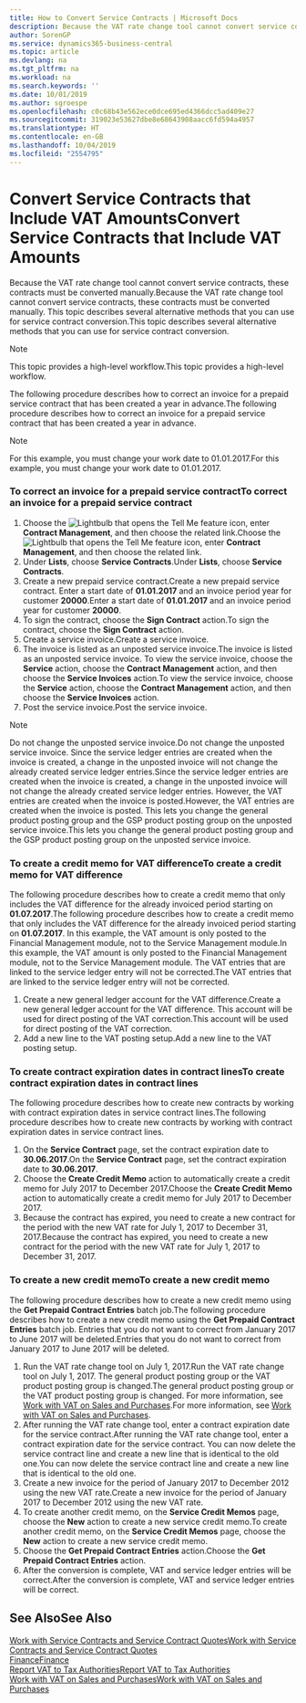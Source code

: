 ```yaml
---
title: How to Convert Service Contracts | Microsoft Docs
description: Because the VAT rate change tool cannot convert service contracts, these contracts must be converted manually. This topic describes several alternative methods that you can use for service contract conversion.
author: SorenGP
ms.service: dynamics365-business-central
ms.topic: article
ms.devlang: na
ms.tgt_pltfrm: na
ms.workload: na
ms.search.keywords: ''
ms.date: 10/01/2019
ms.author: sgroespe
ms.openlocfilehash: c0c68b43e562ece0dce695ed4366dcc5ad409e27
ms.sourcegitcommit: 319023e53627dbe8e68643908aacc6fd594a4957
ms.translationtype: HT
ms.contentlocale: en-GB
ms.lasthandoff: 10/04/2019
ms.locfileid: "2554795"
---
```

# <a name="convert-service-contracts-that-include-vat-amounts"></a><span data-ttu-id="d314a-104">Convert Service Contracts that Include VAT Amounts</span><span class="sxs-lookup"><span data-stu-id="d314a-104">Convert Service Contracts that Include VAT Amounts</span></span>
<span data-ttu-id="d314a-105">Because the VAT rate change tool cannot convert service contracts, these contracts must be converted manually.</span><span class="sxs-lookup"><span data-stu-id="d314a-105">Because the VAT rate change tool cannot convert service contracts, these contracts must be converted manually.</span></span> <span data-ttu-id="d314a-106">This topic describes several alternative methods that you can use for service contract conversion.</span><span class="sxs-lookup"><span data-stu-id="d314a-106">This topic describes several alternative methods that you can use for service contract conversion.</span></span>  

> [!NOTE]  
>  <span data-ttu-id="d314a-107">This topic provides a high-level workflow.</span><span class="sxs-lookup"><span data-stu-id="d314a-107">This topic provides a high-level workflow.</span></span>  

 <span data-ttu-id="d314a-108">The following procedure describes how to correct an invoice for a prepaid service contract that has been created a year in advance.</span><span class="sxs-lookup"><span data-stu-id="d314a-108">The following procedure describes how to correct an invoice for a prepaid service contract that has been created a year in advance.</span></span>  

> [!NOTE]  
>  <span data-ttu-id="d314a-109">For this example, you must change your work date to 01.01.2017.</span><span class="sxs-lookup"><span data-stu-id="d314a-109">For this example, you must change your work date to 01.01.2017.</span></span>  

### <a name="to-correct-an-invoice-for-a-prepaid-service-contract"></a><span data-ttu-id="d314a-110">To correct an invoice for a prepaid service contract</span><span class="sxs-lookup"><span data-stu-id="d314a-110">To correct an invoice for a prepaid service contract</span></span>  
1. <span data-ttu-id="d314a-111">Choose the ![Lightbulb that opens the Tell Me feature](media/ui-search/search_small.png "Tell me what you want to do") icon, enter **Contract Management**, and then choose the related link.</span><span class="sxs-lookup"><span data-stu-id="d314a-111">Choose the ![Lightbulb that opens the Tell Me feature](media/ui-search/search_small.png "Tell me what you want to do") icon, enter **Contract Management**, and then choose the related link.</span></span>  
2. <span data-ttu-id="d314a-112">Under **Lists**, choose **Service Contracts**.</span><span class="sxs-lookup"><span data-stu-id="d314a-112">Under **Lists**, choose **Service Contracts**.</span></span>  
3. <span data-ttu-id="d314a-113">Create a new prepaid service contract.</span><span class="sxs-lookup"><span data-stu-id="d314a-113">Create a new prepaid service contract.</span></span> <span data-ttu-id="d314a-114">Enter a start date of **01.01.2017** and an invoice period year for customer **20000**.</span><span class="sxs-lookup"><span data-stu-id="d314a-114">Enter a start date of **01.01.2017** and an invoice period year for customer **20000**.</span></span>  
4. <span data-ttu-id="d314a-115">To sign the contract, choose the **Sign Contract** action.</span><span class="sxs-lookup"><span data-stu-id="d314a-115">To sign the contract, choose the **Sign Contract** action.</span></span>  
5. <span data-ttu-id="d314a-116">Create a service invoice.</span><span class="sxs-lookup"><span data-stu-id="d314a-116">Create a service invoice.</span></span>
6. <span data-ttu-id="d314a-117">The invoice is listed as an unposted service invoice.</span><span class="sxs-lookup"><span data-stu-id="d314a-117">The invoice is listed as an unposted service invoice.</span></span> <span data-ttu-id="d314a-118">To view the service invoice, choose the **Service** action, choose the **Contract Management** action, and then choose the **Service Invoices** action.</span><span class="sxs-lookup"><span data-stu-id="d314a-118">To view the service invoice, choose the **Service** action, choose the **Contract Management** action, and then choose the **Service Invoices** action.</span></span>  
7. <span data-ttu-id="d314a-119">Post the service invoice.</span><span class="sxs-lookup"><span data-stu-id="d314a-119">Post the service invoice.</span></span>  

> [!NOTE]  
>  <span data-ttu-id="d314a-120">Do not change the unposted service invoice.</span><span class="sxs-lookup"><span data-stu-id="d314a-120">Do not change the unposted service invoice.</span></span> <span data-ttu-id="d314a-121">Since the service ledger entries are created when the invoice is created, a change in the unposted invoice will not change the already created service ledger entries.</span><span class="sxs-lookup"><span data-stu-id="d314a-121">Since the service ledger entries are created when the invoice is created, a change in the unposted invoice will not change the already created service ledger entries.</span></span> <span data-ttu-id="d314a-122">However, the VAT entries are created when the invoice is posted.</span><span class="sxs-lookup"><span data-stu-id="d314a-122">However, the VAT entries are created when the invoice is posted.</span></span> <span data-ttu-id="d314a-123">This lets you change the general product posting group and the GSP product posting group on the unposted service invoice.</span><span class="sxs-lookup"><span data-stu-id="d314a-123">This lets you change the general product posting group and the GSP product posting group on the unposted service invoice.</span></span>  

### <a name="to-create-a-credit-memo-for-vat-difference"></a><span data-ttu-id="d314a-124">To create a credit memo for VAT difference</span><span class="sxs-lookup"><span data-stu-id="d314a-124">To create a credit memo for VAT difference</span></span>  
<span data-ttu-id="d314a-125">The following procedure describes how to create a credit memo that only includes the VAT difference for the already invoiced period starting on **01.07.2017**.</span><span class="sxs-lookup"><span data-stu-id="d314a-125">The following procedure describes how to create a credit memo that only includes the VAT difference for the already invoiced period starting on **01.07.2017**.</span></span> <span data-ttu-id="d314a-126">In this example, the VAT amount is only posted to the Financial Management module, not to the Service Management module.</span><span class="sxs-lookup"><span data-stu-id="d314a-126">In this example, the VAT amount is only posted to the Financial Management module, not to the Service Management module.</span></span> <span data-ttu-id="d314a-127">The VAT entries that are linked to the service ledger entry will not be corrected.</span><span class="sxs-lookup"><span data-stu-id="d314a-127">The VAT entries that are linked to the service ledger entry will not be corrected.</span></span>  

1. <span data-ttu-id="d314a-128">Create a new general ledger account for the VAT difference.</span><span class="sxs-lookup"><span data-stu-id="d314a-128">Create a new general ledger account for the VAT difference.</span></span> <span data-ttu-id="d314a-129">This account will be used for direct posting of the VAT correction.</span><span class="sxs-lookup"><span data-stu-id="d314a-129">This account will be used for direct posting of the VAT correction.</span></span>  
2. <span data-ttu-id="d314a-130">Add a new line to the VAT posting setup.</span><span class="sxs-lookup"><span data-stu-id="d314a-130">Add a new line to the VAT posting setup.</span></span>  

### <a name="to-create-contract-expiration-dates-in-contract-lines"></a><span data-ttu-id="d314a-131">To create contract expiration dates in contract lines</span><span class="sxs-lookup"><span data-stu-id="d314a-131">To create contract expiration dates in contract lines</span></span>  
<span data-ttu-id="d314a-132">The following procedure describes how to create new contracts by working with contract expiration dates in service contract lines.</span><span class="sxs-lookup"><span data-stu-id="d314a-132">The following procedure describes how to create new contracts by working with contract expiration dates in service contract lines.</span></span>  

1. <span data-ttu-id="d314a-133">On the **Service Contract** page, set the contract expiration date to **30.06.2017**.</span><span class="sxs-lookup"><span data-stu-id="d314a-133">On the **Service Contract** page, set the contract expiration date to **30.06.2017**.</span></span>  
2. <span data-ttu-id="d314a-134">Choose the **Create Credit Memo** action to automatically create a credit memo for July 2017 to December 2017.</span><span class="sxs-lookup"><span data-stu-id="d314a-134">Choose the **Create Credit Memo** action to automatically create a credit memo for July 2017 to December 2017.</span></span>  
3. <span data-ttu-id="d314a-135">Because the contract has expired, you need to create a new contract for the period with the new VAT rate for July 1, 2017 to December 31, 2017.</span><span class="sxs-lookup"><span data-stu-id="d314a-135">Because the contract has expired, you need to create a new contract for the period with the new VAT rate for July 1, 2017 to December 31, 2017.</span></span>  

### <a name="to-create-a-new-credit-memo"></a><span data-ttu-id="d314a-136">To create a new credit memo</span><span class="sxs-lookup"><span data-stu-id="d314a-136">To create a new credit memo</span></span>  
<span data-ttu-id="d314a-137">The following procedure describes how to create a new credit memo using the **Get Prepaid Contract Entries** batch job.</span><span class="sxs-lookup"><span data-stu-id="d314a-137">The following procedure describes how to create a new credit memo using the **Get Prepaid Contract Entries** batch job.</span></span> <span data-ttu-id="d314a-138">Entries that you do not want to correct from January 2017 to June 2017 will be deleted.</span><span class="sxs-lookup"><span data-stu-id="d314a-138">Entries that you do not want to correct from January 2017 to June 2017 will be deleted.</span></span>  

1. <span data-ttu-id="d314a-139">Run the VAT rate change tool on July 1, 2017.</span><span class="sxs-lookup"><span data-stu-id="d314a-139">Run the VAT rate change tool on July 1, 2017.</span></span> <span data-ttu-id="d314a-140">The general product posting group or the VAT product posting group is changed.</span><span class="sxs-lookup"><span data-stu-id="d314a-140">The general product posting group or the VAT product posting group is changed.</span></span> <span data-ttu-id="d314a-141">For more information, see [Work with VAT on Sales and Purchases](finance-work-with-vat.md).</span><span class="sxs-lookup"><span data-stu-id="d314a-141">For more information, see [Work with VAT on Sales and Purchases](finance-work-with-vat.md).</span></span>  
2. <span data-ttu-id="d314a-142">After running the VAT rate change tool, enter a contract expiration date for the service contract.</span><span class="sxs-lookup"><span data-stu-id="d314a-142">After running the VAT rate change tool, enter a contract expiration date for the service contract.</span></span> <span data-ttu-id="d314a-143">You can now delete the service contract line and create a new line that is identical to the old one.</span><span class="sxs-lookup"><span data-stu-id="d314a-143">You can now delete the service contract line and create a new line that is identical to the old one.</span></span>  
3. <span data-ttu-id="d314a-144">Create a new invoice for the period of January 2017 to December 2012 using the new VAT rate.</span><span class="sxs-lookup"><span data-stu-id="d314a-144">Create a new invoice for the period of January 2017 to December 2012 using the new VAT rate.</span></span>  
4. <span data-ttu-id="d314a-145">To create another credit memo, on the **Service Credit Memos** page, choose the **New** action to create a new service credit memo.</span><span class="sxs-lookup"><span data-stu-id="d314a-145">To create another credit memo, on the **Service Credit Memos** page, choose the **New** action to create a new service credit memo.</span></span>  
5. <span data-ttu-id="d314a-146">Choose the **Get Prepaid Contract Entries** action.</span><span class="sxs-lookup"><span data-stu-id="d314a-146">Choose the **Get Prepaid Contract Entries** action.</span></span>  
6. <span data-ttu-id="d314a-147">After the conversion is complete, VAT and service ledger entries will be correct.</span><span class="sxs-lookup"><span data-stu-id="d314a-147">After the conversion is complete, VAT and service ledger entries will be correct.</span></span>  

## <a name="see-also"></a><span data-ttu-id="d314a-148">See Also</span><span class="sxs-lookup"><span data-stu-id="d314a-148">See Also</span></span>  
[<span data-ttu-id="d314a-149">Work with Service Contracts and Service Contract Quotes</span><span class="sxs-lookup"><span data-stu-id="d314a-149">Work with Service Contracts and Service Contract Quotes</span></span>](service-how-to-create-service-contracts-and-service-contract-quotes.md)  
[<span data-ttu-id="d314a-150">Finance</span><span class="sxs-lookup"><span data-stu-id="d314a-150">Finance</span></span>](finance.md)  
[<span data-ttu-id="d314a-151">Report VAT to Tax Authorities</span><span class="sxs-lookup"><span data-stu-id="d314a-151">Report VAT to Tax Authorities</span></span>](finance-how-report-vat.md)  
[<span data-ttu-id="d314a-152">Work with VAT on Sales and Purchases</span><span class="sxs-lookup"><span data-stu-id="d314a-152">Work with VAT on Sales and Purchases</span></span>](finance-work-with-vat.md)  
